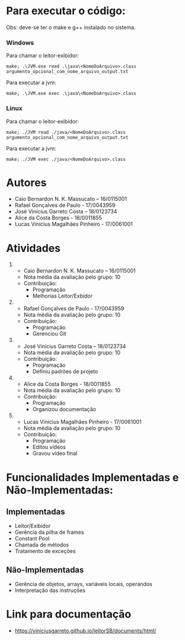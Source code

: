 # Para executar o código:

Obs: deve-se ter o make e g++ instalado no sistema.

### Windows
Para chamar o leitor-exibidor:
```
make; .\JVM.exe read .\java\<NomeDoArquivo>.class argumento_opcional_com_nome_arquivo_output.txt
```

Para executar a jvm:
```
make; .\JVM.exe exec .\java\<NomeDoArquivo>.class
```

### Linux
Para chamar o leitor-exibidor:
```
make; ./JVM read ./java/<NomeDoArquivo>.class argumento_opcional_com_nome_arquivo_output.txt
```

Para executar a jvm:
```
make; ./JVM exec ./java/<NomeDoArquivo>.class
```

# Autores

- Caio Bernardon N. K. Massucato – 16/0115001
- Rafael Gonçalves de Paulo - 17/0043959
- José Vinícius Garreto Costa – 18/0123734
- Alice da Costa Borges  - 18/0011855
- Lucas Vinicius Magalhães Pinheiro - 17/0061001
 

# Atividades

1.  - Caio Bernardon N. K. Massucato – 16/0115001
    - Nota média da avaliação pelo grupo: 10
    - Contribuição:
      - Programação
      - Melhorias Leitor/Exbidor

2.  - Rafael Gonçalves de Paulo - 17/0043959
    - Nota média da avaliação pelo grupo: 10
    - Contribuição:
      - Programação
      - Gerenciou Git

3.  - José Vinícius Garreto Costa – 18/0123734
    - Nota média da avaliação pelo grupo: 10
    - Contribuição:
      - Programação
      - Definiu padrões de projeto

4.  - Alice da Costa Borges  - 18/0011855
    - Nota média da avaliação pelo grupo: 10
    - Contribuição:
      - Programação
      - Organizou documentação

5.  - Lucas Vinicius Magalhães Pinheiro - 17/0061001
    - Nota média da avaliação pelo grupo: 10
    - Contribuição:
      - Programação
      - Editou vídeos
      - Gravou vídeo final

# Funcionalidades Implementadas e Não-Implementadas:

## Implementadas
  - Leitor/Exibidor
  - Gerência da pilha de frames
  - Constant Pool
  - Chamada de métodos
  - Tratamento de exceções

## Não-Implementadas
  - Gerência de objetos, arrays, variáveis locais, operandos
  - Interpretação das instruções

# Link para documentação

- https://viniciusgarreto.github.io/leitorSB/documents/html/
